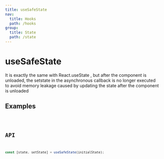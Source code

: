 ```yaml
---
title: useSafeState
nav:
  title: Hooks
  path: /hooks
group:
  title: State
  path: /state
---
```


# useSafeState

It is exactly the same with React.useState , but after the component is unloaded, the setstate in the asynchronous callback is no longer executed to avoid memory leakage caused by updating the state after the component is unloaded

## Examples

<code src="./demo/demo1.tsx" />

## API

```typescript
const [state, setState] = useSafeState(initialState);
```
